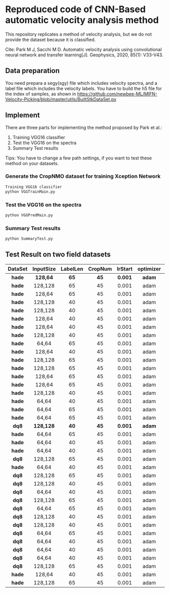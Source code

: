 # Reproduced code of CNN-Based automatic velocity analysis method
This repository replicates a method of velocity analysis, but we do not provide the dataset because it is classified.

Cite: Park M J, Sacchi M D. Automatic velocity analysis using convolutional neural network and transfer learning[J]. Geophysics, 2020, 85(1): V33-V43.

## Data preparation
You need prepara a segy(sgy) file which includes velocity spectra, and a label file which includes the velocity labels. You have to build the h5 file for the index of samples, as shown in https://github.com/newbee-ML/MIFN-Velocity-Picking/blob/master/utils/BuiltStkDataSet.py

## Implement
There are three parts for implementing the method proposed by Park et al.: 
1) Training VGG16 classifier
2) Test the VGG16 on the spectra 
3) Summary Test results

Tips:
You have to change a few path settings, if you want to test these method on your datasets.

### Generate the CropNMO dataset for training Xception Network
```cmd
Training VGG16 classifier
python VGGTrainMain.py
```

### Test the VGG16 on the spectra 
```cmd
python VGGPredMain.py
```


### Summary Test results

```cmd
python SummaryTest.py
```

## Test Result on two field datasets
| **DataSet** | **InputSize** | **LabelLen** | **CropNum** | **lrStart** | **optimizer** | **trainBS** | **valBS** |   **VMAE**   |
|:-----------:|:-------------:|:------------:|:-----------:|:-----------:|:-------------:|:-----------:|:---------:|:------------:|
|   **hade**  |   **128,64**  |    **65**    |    **45**   |  **0.001**  |    **adam**   |    **32**   |   **32**  | **45.03909** |
|   **hade**  |    128,128    |      65      |      45     |    0.001    |      adam     |     128     |     32    |   45.98352   |
|   **hade**  |     128,64    |      65      |      45     |    0.001    |      adam     |      64     |     32    |   46.22609   |
|   **hade**  |    128,128    |      40      |      45     |    0.001    |      adam     |     128     |     32    |   47.02694   |
|   **hade**  |    128,128    |      40      |      45     |    0.001    |      adam     |      64     |     32    |   52.71181   |
|   **hade**  |     128,64    |      40      |      45     |    0.001    |      adam     |     128     |     32    |   57.45961   |
|   **hade**  |     128,64    |      40      |      45     |    0.001    |      adam     |      64     |     32    |   58.46858   |
|   **hade**  |    128,128    |      40      |      45     |    0.001    |      adam     |      32     |     32    |   58.62806   |
|   **hade**  |     64,64     |      65      |      45     |    0.001    |      adam     |      32     |     32    |   62.42237   |
|   **hade**  |     128,64    |      40      |      45     |    0.001    |      adam     |      16     |     32    |   65.54008   |
|   **hade**  |    128,128    |      65      |      45     |    0.001    |      adam     |      16     |     32    |   65.88509   |
|   **hade**  |    128,128    |      65      |      45     |    0.001    |      adam     |      64     |     32    |   69.46835   |
|   **hade**  |     128,64    |      65      |      45     |    0.001    |      adam     |      16     |     32    |   70.92652   |
|   **hade**  |     128,64    |      65      |      45     |    0.001    |      adam     |     128     |     32    |   73.75591   |
|   **hade**  |    128,128    |      40      |      45     |    0.001    |      adam     |      16     |     32    |    89.0888   |
|   **hade**  |     64,64     |      40      |      45     |    0.001    |      adam     |     128     |     32    |   92.88287   |
|   **hade**  |     64,64     |      65      |      45     |    0.001    |      adam     |      64     |     32    |   96.49525   |
|   **hade**  |     64,64     |      65      |      45     |    0.001    |      adam     |     128     |     32    |   106.4157   |
|   **dq8**   |  **128,128**  |    **40**    |    **45**   |  **0.001**  |    **adam**   |   **128**   |   **32**  | **108.6157** |
|   **hade**  |     64,64     |      65      |      45     |    0.001    |      adam     |      16     |     32    |   113.4613   |
|   **hade**  |     64,64     |      40      |      45     |    0.001    |      adam     |      32     |     32    |   116.8338   |
|   **hade**  |     64,64     |      40      |      45     |    0.001    |      adam     |      64     |     32    |   127.6789   |
|   **dq8**   |    128,128    |      65      |      45     |    0.001    |      adam     |     128     |     32    |    137.454   |
|   **hade**  |     64,64     |      40      |      45     |    0.001    |      adam     |      16     |     32    |   141.2642   |
|   **dq8**   |    128,128    |      65      |      45     |    0.001    |      adam     |      64     |     32    |    144.924   |
|   **dq8**   |    128,128    |      40      |      45     |    0.001    |      adam     |      64     |     32    |   152.3124   |
|   **dq8**   |     64,64     |      40      |      45     |    0.001    |      adam     |     128     |     32    |   250.9188   |
|   **dq8**   |    128,128    |      65      |      45     |    0.001    |      adam     |      32     |     32    |   829.7051   |
|   **dq8**   |     64,64     |      65      |      45     |    0.001    |      adam     |      16     |     32    |   844.0259   |
|   **dq8**   |    128,128    |      40      |      45     |    0.001    |      adam     |      32     |     32    |   845.2664   |
|   **dq8**   |    128,128    |      40      |      45     |    0.001    |      adam     |      16     |     32    |   849.8641   |
|   **dq8**   |     64,64     |      65      |      45     |    0.001    |      adam     |      32     |     32    |   871.2813   |
|   **dq8**   |     64,64     |      40      |      45     |    0.001    |      adam     |      32     |     32    |   884.1399   |
|   **dq8**   |     64,64     |      40      |      45     |    0.001    |      adam     |      16     |     32    |   936.2207   |
|   **dq8**   |     64,64     |      40      |      45     |    0.001    |      adam     |      64     |     32    |   945.9525   |
|   **dq8**   |    128,128    |      65      |      45     |    0.001    |      adam     |      16     |     32    |   1133.827   |
|   **hade**  |     128,64    |      40      |      45     |    0.001    |      adam     |      32     |     32    |   1293.908   |
|   **hade**  |    128,128    |      65      |      45     |    0.001    |      adam     |      32     |     32    |   1344.482   |
